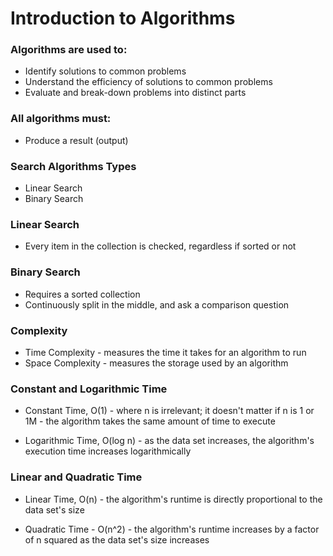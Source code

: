 # Introduction to Algorithms

### Algorithms are used to:
* Identify solutions to common problems
* Understand the efficiency of solutions to common problems
* Evaluate and break-down problems into distinct parts

### All algorithms must:
* Produce a result (output)

### Search Algorithms Types
* Linear Search
* Binary Search

### Linear Search
* Every item in the collection is checked, regardless if sorted or not

### Binary Search
* Requires a sorted collection
* Continuously split in the middle, and ask a comparison question

### Complexity
* Time Complexity - measures the time it takes for an algorithm to run
* Space Complexity - measures the storage used by an algorithm

### Constant and Logarithmic Time
* Constant Time, O(1) - where n is irrelevant; it doesn't matter if n is 1 or 1M - the algorithm takes the same amount of time to execute

* Logarithmic Time, O(log n) - as the data set increases, the algorithm's execution time increases logarithmically

### Linear and Quadratic Time
* Linear Time, O(n) - the algorithm's runtime  is directly proportional to the data set's size

* Quadratic Time - O(n^2) - the algorithm's runtime increases by a factor of n squared as the data set's size increases